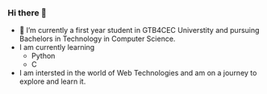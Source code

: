 ### Hi there 👋

- 🌱 I’m currently a first year student in GTB4CEC Universtity and pursuing Bachelors in Technology in Computer Science.
- I am currently learning
    - Python
    - C
- I am intersted in the world of Web Technologies and am on a journey to explore and learn it.
<!--
**Lakshitaji/lakshitaji** is a ✨ _special_ ✨ repository because its `README.md` (this file) appears on your GitHub profile.

Here are some ideas to get you started:

- 🔭 I’m currently working on ...

- 👯 I’m looking to collaborate on ...
- 🤔 I’m looking for help with ...
- 💬 Ask me about ...
- 📫 How to reach me: ...
- 😄 Pronouns: ...
- ⚡ Fun fact: ...
-->
